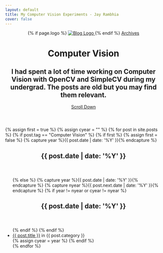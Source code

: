 ```yaml
---
layout: default
title: My Computer Vision Experiments - Jay Rambhia
cover: false
---
```


<header class="main-header {% if page.cover %}" style="background-image: url({{ page.cover }}) {%else%}no-cover{% endif %}">
    <nav class="main-nav overlay clearfix">
            {% if page.logo %}
                <a class="blog-logo" href="{{ site.url }}">
                    <img src="{{ page.logo }}" alt="Blog Logo" />
                </a>
            {% endif %}
        <a class="back-button icon-arrow-left" href="{{ site.url }}/{{ site.archives }}">Archives</a>
    </nav>
    <div class="vertical">
        <div class="main-header-content inner">
            <h1 class="page-title">Computer Vision</h1>
            <h2 class="page-description">
                I had spent a lot of time working on Computer Vision with OpenCV and SimpleCV during my undergrad. The posts are old but you may find them relevant.
            </h2>
        </div>
    </div>
    <a class="scroll-down icon-arrow-left" href="#content" data-offset="-45"><span class="hidden">Scroll Down</span></a>
</header>


<main id="content" class="content" role="main">

{% assign first = true %}
{% assign cyear = "" %}
{% for post in site.posts %}
	{% if post.tag == "Computer Vision" %}
		{% if first %}
			{% assign first = false %}
			{% capture year %}{{ post.date | date: '%Y' }}{% endcapture %}
			<article class="post">
				<header class="post-header">
        			<h2 class="post-title">{{ post.date | date: '%Y' }}</h2>
    			</header>
    			<section class="post-excerpt">
    				<ul>
		{% else %}
			{% capture year %}{{ post.date | date: '%Y' }}{% endcapture %}
			{% capture nyear %}{{ post.next.date | date: '%Y' }}{% endcapture %}
			{% if year != nyear or cyear != nyear %}
				</ul>
				</section>
				</article>
				<article class="post">
					<header class="post-header">
				        <h2 class="post-title">{{ post.date | date: '%Y' }}</h2>
				    </header>
				    <section class="post-excerpt">
				    <ul>
			{% endif %}
		{% endif %}
		<li>
	    <a href="{{ post.url }}">{{ post.title }}</a> in {{ post.category }}
	    </li>
	    {% assign cyear = year %}
	{% endif %}    
{% endfor %}
</ul>
</section>
</article>
</main>
